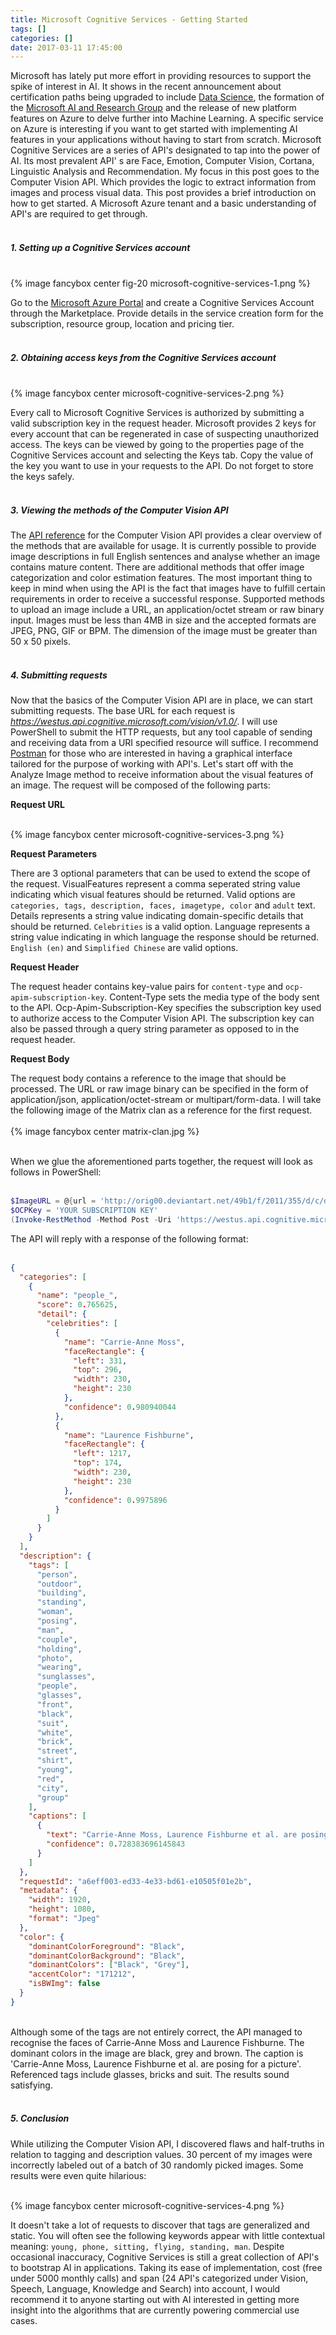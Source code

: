 ```yaml
---
title: Microsoft Cognitive Services - Getting Started
tags: []
categories: []
date: 2017-03-11 17:45:00
---
```


Microsoft has lately put more effort in providing resources to support the spike of interest in AI. It shows in the recent announcement about certification paths being upgraded to include [Data Science](https://academy.microsoft.com/en-us/professional-program/data-science/), the formation of the [Microsoft AI and Research Group](https://news.microsoft.com/2016/09/29/microsoft-expands-artificial-intelligence-ai-efforts-with-creation-of-new-microsoft-ai-and-research-group/#sm.0000v4w3gz167vehmqv096a67fwdw) and the release of new platform features on Azure to delve further into Machine Learning. <!-- more --> A specific service on Azure is interesting if you want to get started with implementing AI features in your applications without having to start from scratch. Microsoft Cognitive Services are a series of API's designated to tap into the power of AI. Its most prevalent API' s are Face, Emotion, Computer Vision, Cortana, Linguistic Analysis and Recommendation. My focus in this post goes to the Computer Vision API. Which provides the logic to extract information from images and process visual data. This post provides a brief introduction on how to get started. A Microsoft Azure tenant and a basic understanding of API's are required to get through.<br><br>

<h5>1. Setting up a Cognitive Services account</h5>
<br>{% image fancybox center fig-20 microsoft-cognitive-services-1.png %}

Go to the [Microsoft Azure Portal](portal.azure.com) and create a Cognitive Services Account through the Marketplace. Provide details in the service creation form for the subscription, resource group, location and pricing tier.<br><br>

<h5>2. Obtaining access keys from the Cognitive Services account</h5>
<br>{% image fancybox center microsoft-cognitive-services-2.png %}

Every call to Microsoft Cognitive Services is authorized by submitting a valid subscription key in the request header. Microsoft provides 2 keys for every account that can be regenerated in case of suspecting unauthorized access. The keys can be viewed by going to the properties page of the Cognitive Services account and selecting the Keys tab. Copy the value of the key you want to use in your requests to the API. Do not forget to store the keys safely.<br><br>

<h5>3. Viewing the methods of the Computer Vision API</h5>

The [API reference](<https://learn.microsoft.com/en-us/rest/api/computer-vision/?view=rest-computervision-v4.0-preview%20(2023-04-01)>) for the Computer Vision API provides a clear overview of the methods that are available for usage. It is currently possible to provide image descriptions in full English sentences and analyse whether an image contains mature content. There are additional methods that offer image categorization and color estimation features. The most important thing to keep in mind when using the API is the fact that images have to fulfill certain requirements in order to receive a successful response. Supported methods to upload an image include a URL, an application/octet stream or raw binary input. Images must be less than 4MB in size and the accepted formats are JPEG, PNG, GIF or BPM. The dimension of the image must be greater than 50 x 50 pixels.<br><br>

<h5>4. Submitting requests</h5>

Now that the basics of the Computer Vision API are in place, we can start submitting requests. The base URL for each request is *https://westus.api.cognitive.microsoft.com/vision/v1.0/*. I will use PowerShell to submit the HTTP requests, but any tool capable of sending and receiving data from a URI specified resource will suffice. I recommend [Postman](https://www.getpostman.com/) for those who are interested in having a graphical interface tailored for the purpose of working with API's. Let's start off with the Analyze Image method to receive information about the visual features of an image. The request will be composed of the following parts:<br>

**Request URL**<br>

<br>
{% image fancybox center microsoft-cognitive-services-3.png %}

**Request Parameters**

There are 3 optional parameters that can be used to extend the scope of the request. VisualFeatures represent a comma seperated string value indicating which visual features should be returned. Valid options are `categories, tags, description, faces, imagetype, color` and `adult` text. Details represents a string value indicating domain-specific details that should be returned. `Celebrities` is a valid option. Language represents a string value indicating in which language the response should be returned. `English (en)` and `Simplified Chinese` are valid options.

**Request Header**

The request header contains key-value pairs for `content-type` and `ocp-apim-subscription-key`. Content-Type sets the media type of the body sent to the API. Ocp-Apim-Subscription-Key specifies the subscription key used to authorize access to the Computer Vision API. The subscription key can also be passed through a query string parameter as opposed to in the request header.

**Request Body**

The request body contains a reference to the image that should be processed. The URL or raw image binary can be specified in the form of application/json, application/octet-stream or multipart/form-data. I will take the following image of the Matrix clan as a reference for the first request.
<br><br>{% image fancybox center matrix-clan.jpg %}<br><br>

When we glue the aforementioned parts together, the request will look as follows in PowerShell:<br><br>

```powershell
$ImageURL = @{url = 'http://orig00.deviantart.net/49b1/f/2011/355/d/c/dccf616fc52081963d49583541671eed-d4jr18e.jpg'} | ConvertTo-Json
$OCPKey = 'YOUR SUBSCRIPTION KEY'
(Invoke-RestMethod -Method Post -Uri 'https://westus.api.cognitive.microsoft.com/vision/v1.0/analyze?visualFeatures=Categories,Color,Description&details=Celebrities' -ContentType $ContentType -Headers @{'ocp-apim-subscription-key' = $OCPKey; 'content-type' = 'application/json'} -Body $ImageURL) | ConvertTo-Json
```

The API will reply with a response of the following format:<br><br>

```json
{
  "categories": [
    {
      "name": "people_",
      "score": 0.765625,
      "detail": {
        "celebrities": [
          {
            "name": "Carrie-Anne Moss",
            "faceRectangle": {
              "left": 331,
              "top": 296,
              "width": 230,
              "height": 230
            },
            "confidence": 0.980940044
          },
          {
            "name": "Laurence Fishburne",
            "faceRectangle": {
              "left": 1217,
              "top": 174,
              "width": 230,
              "height": 230
            },
            "confidence": 0.9975896
          }
        ]
      }
    }
  ],
  "description": {
    "tags": [
      "person",
      "outdoor",
      "building",
      "standing",
      "woman",
      "posing",
      "man",
      "couple",
      "holding",
      "photo",
      "wearing",
      "sunglasses",
      "people",
      "glasses",
      "front",
      "black",
      "suit",
      "white",
      "brick",
      "street",
      "shirt",
      "young",
      "red",
      "city",
      "group"
    ],
    "captions": [
      {
        "text": "Carrie-Anne Moss, Laurence Fishburne et al. are posing for a picture",
        "confidence": 0.728383696145843
      }
    ]
  },
  "requestId": "a6eff003-ed33-4e33-bd61-e10505f01e2b",
  "metadata": {
    "width": 1920,
    "height": 1080,
    "format": "Jpeg"
  },
  "color": {
    "dominantColorForeground": "Black",
    "dominantColorBackground": "Black",
    "dominantColors": ["Black", "Grey"],
    "accentColor": "171212",
    "isBWImg": false
  }
}
```

<br>Although some of the tags are not entirely correct, the API managed to recognise the faces of Carrie-Anne Moss and Laurence Fishburne. The dominant colors in the image are black, grey and brown. The caption is 'Carrie-Anne Moss, Laurence Fishburne et al. are posing for a picture'. Referenced tags include glasses, bricks and suit. The results sound satisfying.<br><br>

<h5>5. Conclusion</h5>
While utilizing the Computer Vision API, I discovered flaws and half-truths in relation to tagging and description values. 30 percent of my images were incorrectly labeled out of a batch of 30 randomly picked images. Some results were even quite hilarious:

<br>{% image fancybox center microsoft-cognitive-services-4.png %}

It doesn't take a lot of requests to discover that tags are generalized and static. You will often see the following keywords appear with little contextual meaning: `young, phone, sitting, flying, standing, man`. Despite occasional inaccuracy, Cognitive Services is still a great collection of API's to bootstrap AI in applications. Taking its ease of implementation, cost (free under 5000 monthly calls) and span (24 API's categorized under Vision, Speech, Language, Knowledge and Search) into account, I would recommend it to anyone starting out with AI interested in getting more insight into the algorithms that are currently powering commercial use cases.
